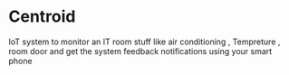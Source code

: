 # Centroid
IoT system to monitor an IT room stuff like air conditioning , Tempreture , room door and get the system feedback notifications using your smart phone
